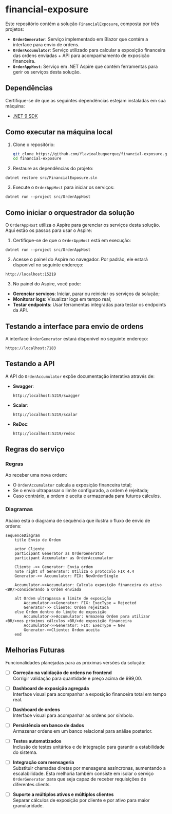 # financial-exposure

Este repositório contém a solução `FinancialExposure`, composta por três projetos:

- **`OrderGenerator`**: Serviço implementado em Blazor que contém a interface para envio de ordens.
- **`OrderAccumulator`**: Serviço utilizado para calcular a exposição financeira das ordens enviadas + API para acompanhamento de exposição financeira. 
- **`OrderAppHost`**: Serviço em .NET Aspire que contém ferramentas para gerir os serviços desta solução. 

## Dependências

Certifique-se de que as seguintes dependências estejam instaladas em sua máquina:

- [.NET 9 SDK](https://dotnet.microsoft.com/en-us/download/dotnet/9.0)


## Como executar na máquina local

1. Clone o repositório:

   ```bash
   git clone https://github.com/flavioalbuquerque/financial-exposure.git
   cd financial-exposure

2. Restaure as dependências do projeto:
```
dotnet restore src/FinancialExposure.sln
```

3. Execute o `OrderAppHost` para iniciar os serviços:
```
dotnet run --project src/OrderAppHost
```

## Como iniciar o orquestrador da solução
O `OrderAppHost` utiliza o Aspire para gerenciar os serviços desta solução. Aqui estão os passos para usar o Aspire:

1. Certifique-se de que o `OrderAppHost` está em execução:
```
dotnet run --project src/OrderAppHost
```

2. Acesse o painel do Aspire no navegador. Por padrão, ele estará disponível no seguinte endereço:
```
http://localhost:15219
```

3. No painel do Aspire, você pode:
- **Gerenciar serviços**: Iniciar, parar ou reiniciar os serviços da solução;
- **Monitorar logs**: Visualizar logs em tempo real;
- **Testar endpoints**: Usar ferramentas integradas para testar os endpoints da API.

## Testando a interface para envio de ordens
A interface `ÒrderGenerator` estará disponível no seguinte endereço:
```
https://localhost:7183
```


## Testando a API
A API do `OrderAccumulator` expõe documentação interativa através de:
- **Swagger**: 
  ```
  http://localhost:5219/swagger
  ```
- **Scalar**:
  ```
  http://localhost:5219/scalar
  ````
- **ReDoc**:
  ```
  http://localhost:5219/redoc
  ```

## Regras do serviço

### Regras
Ao receber uma nova ordem:
- O `OrderAccumulator` calcula a exposição financeira total;
- Se o envio ultrapassar o limite configurado, a ordem é rejeitada;
- Caso contrário, a ordem é aceita e armazenada para futuros cálculos.

### Diagramas
Abaixo está o diagrama de sequência que ilustra o fluxo de envio de ordens:

```mermaid
sequenceDiagram
    title Envio de Ordem

    actor Cliente
    participant Generator as OrderGenerator
    participant Accumulator as OrderAccumulator

    Cliente ->> Generator: Envia ordem
    note right of Generator: Utiliza o protocolo FIX 4.4
    Generator->> Accumulator: FIX: NewOrderSingle

    Accumulator->>Accumulator: Calcula exposição financeira do ativo <BR/>considerando a Ordem enviada
    
    alt Ordem ultrapassa o limite de exposição
        Accumulator->>Generator: FIX: ExecType = Rejected
        Generator->> Cliente: Ordem rejeitada
    else Ordem dentro do limite de exposição
        Accumulator->>Accumulator: Armazena Ordem para utilizar <BR/>nos próximos cálculos <BR/>de exposição financeira
        Accumulator->>Generator: FIX: ExecType = New
        Generator->>Cliente: Ordem aceita
    end
```

## Melhorias Futuras
Funcionalidades planejadas para as próximas versões da solução:

- [ ] **Correção na validação de ordens no frontend**  
  Corrigir validação para quantidade e preço acima de 999,00.

- [ ] **Dashboard de exposição agregada**  
  Interface visual para acompanhar a exposição financeira total em tempo real.

- [ ] **Dashboard de ordens**  
  Interface visual para acompanhar as ordens por símbolo.

- [ ] **Persistência em banco de dados**  
  Armazenar ordens em um banco relacional para análise posterior.

- [ ] **Testes automatizados**  
  Inclusão de testes unitários e de integração para garantir a estabilidade do sistema.

- [ ] **Integração com mensageria**  
  Substituir chamadas diretas por mensagens assíncronas, aumentando a escalabilidade.
  Esta melhoria também consiste em isolar o serviço `OrderGenerator` para que seja capaz de receber requisições de diferentes clients.

- [ ] **Suporte a múltiplos ativos e múltiplos clientes**  
  Separar cálculos de exposição por cliente e por ativo para maior granularidade.

